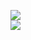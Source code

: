 [![](https://img.shields.io/badge/Made%20With-Github%20Spray-lightgrey.svg?style=for-the-badge&logo=github)](https://github.com/Annihil/github-spray#7415)  
[![](https://i.imgur.com/2DrTn0Z.gif)](https://github.com/Annihil/github-spray)